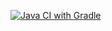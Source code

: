 [![Java CI with Gradle](https://github.com/TyuNata/PageObjectBDD/actions/workflows/gradle.yml/badge.svg)](https://github.com/TyuNata/PageObjectBDD/actions/workflows/gradle.yml)
